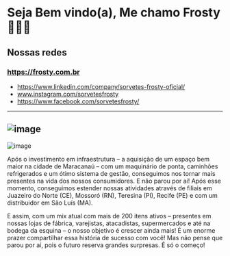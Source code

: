 # Seja Bem vindo(a), Me chamo Frosty  🍧🍦🍨
## Nossas redes 
### https://frosty.com.br
*  https://www.linkedin.com/company/sorvetes-frosty-oficial/
*  www.instagram.com/sorvetesfrosty
*  https://www.facebook.com/sorvetesfrosty/

----
![image](https://github.com/tifrosty/tifrosty/assets/116594742/b46f49aa-56fa-434d-9f9e-785420831370)
---
![image](https://github.com/tifrosty/tifrosty/assets/116594742/0ffc9c4b-7de3-4886-8287-0489f8b8f626)
<p>Após o investimento em infraestrutura – a aquisição de um espaço bem maior na cidade de Maracanaú – com um maquinário de ponta, caminhões refrigerados e um ótimo sistema de gestão, conseguimos nos tornar mais presentes na vida dos nossos consumidores. E não parou por ai! Após esse momento, conseguimos estender nossas atividades através de filiais em Juazeiro do Norte (CE), Mossoró (RN), Teresina (PI), Recife (PE) e com um distribuidor em São Luís (MA).

E assim, com um mix atual com mais de 200 itens ativos – presentes em nossas lojas de fábrica, varejistas, atacadistas, supermercados e até na bodega da esquina – o nosso objetivo é crescer ainda mais! É um enorme prazer compartilhar essa história de sucesso com você! Mas não pense que parou por aí, pois o futuro reserva grandes surpresas. É só o começo!<p>
